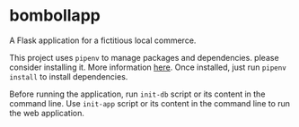 # bombollapp

A Flask application for a fictitious local commerce.

This project uses `pipenv` to manage packages and dependencies. please consider installing it. More information [here](https://github.com/pypa/pipenv). Once installed, just run `pipenv install` to install dependencies.

Before running the application, run `init-db` script or its content in the command line.
Use `init-app` script or its content in the command line to run the web application.
